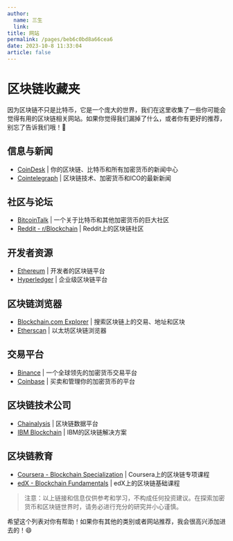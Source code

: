 ```yaml
---
author: 
  name: 三生
  link: 
title: 网站
permalink: /pages/beb6c0bd8a66cea6
date: 2023-10-8 11:33:04
article: false
---
```

# 区块链收藏夹

因为区块链不只是比特币，它是一个庞大的世界，我们在这里收集了一些你可能会觉得有用的区块链相关网站。如果你觉得我们漏掉了什么，或者你有更好的推荐，别忘了告诉我们哦！🚀

## 信息与新闻
* [CoinDesk](https://www.coindesk.com/) | 你的区块链、比特币和所有加密货币的新闻中心
* [Cointelegraph](https://cointelegraph.com/) | 区块链技术、加密货币和ICO的最新新闻

## 社区与论坛
* [BitcoinTalk](https://bitcointalk.org/) | 一个关于比特币和其他加密货币的巨大社区
* [Reddit - r/Blockchain](https://www.reddit.com/r/BlockChain/) | Reddit上的区块链社区

## 开发者资源
* [Ethereum](https://ethereum.org/en/) | 开发者的区块链平台
* [Hyperledger](https://www.hyperledger.org/) | 企业级区块链平台

## 区块链浏览器
* [Blockchain.com Explorer](https://www.blockchain.com/explorer) | 搜索区块链上的交易、地址和区块
* [Etherscan](https://etherscan.io/) | 以太坊区块链浏览器

## 交易平台
* [Binance](https://www.binance.com/) | 一个全球领先的加密货币交易平台
* [Coinbase](https://www.coinbase.com/) | 买卖和管理你的加密货币的平台

## 区块链技术公司
* [Chainalysis](https://www.chainalysis.com/) | 区块链数据平台
* [IBM Blockchain](https://www.ibm.com/blockchain) | IBM的区块链解决方案

## 区块链教育
* [Coursera - Blockchain Specialization](https://www.coursera.org/specializations/blockchain) | Coursera上的区块链专项课程
* [edX - Blockchain Fundamentals](https://www.edx.org/professional-certificate/uc-berkeleyx-blockchain-fundamentals) | edX上的区块链基础课程

> 注意：以上链接和信息仅供参考和学习，不构成任何投资建议。在探索加密货币和区块链世界时，请务必进行充分的研究并小心谨慎。

希望这个列表对你有帮助！如果你有其他的类别或者网站推荐，我会很高兴添加进去的！😄
